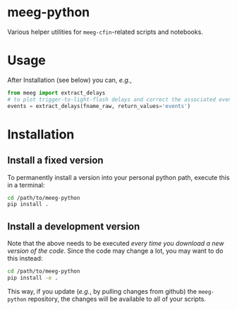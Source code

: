 # meeg-python

Various helper utilities for `meeg-cfin`-related scripts and notebooks.

# Usage

After Installation (see below) you can, _e.g._,

```python
from meeg import extract_delays
# to plot trigger-to-light-flash delays and correct the associated events
events = extract_delays(fname_raw, return_values='events')
```
# Installation

## Install a fixed version

To permanently install a version into your personal python path, execute this in a terminal:

```bash
cd /path/to/meeg-python
pip install .
```

## Install a development version

Note that the above needs to be executed _every time you download a new version of the code_. Since the code may change a lot, you may want to do this instead:

```bash
cd /path/to/meeg-python
pip install -e .
```

This way, if you update (_e.g._, by pulling changes from github) the `meeg-python` repository, the changes will be available to all of your scripts.
